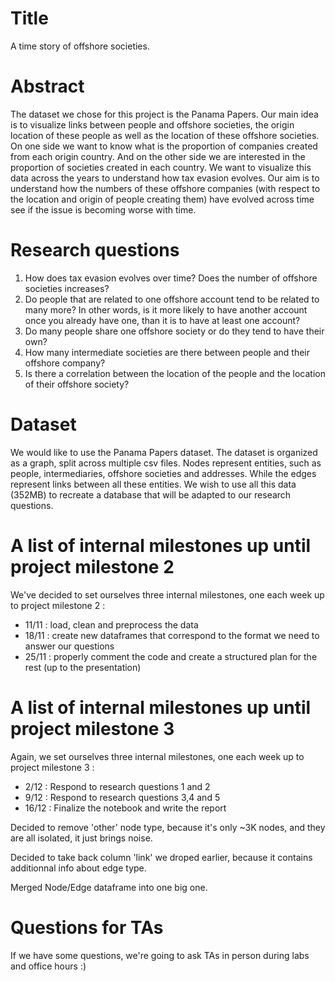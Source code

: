 # Title
A time story of offshore societies.

# Abstract
The dataset we chose for this project is the Panama Papers. Our main idea is to visualize links between people and offshore societies, the origin location of these people as well as the location of these offshore societies. On one side we want to know what is the proportion of companies created from each origin country. And on the other side we are interested in the proportion of societies created in each country. We want to visualize this data across the years to understand how tax evasion evolves. Our aim is to understand how the numbers of these offshore companies (with respect to the location and origin of people creating them) have evolved across time see if the issue is becoming worse with time. 

# Research questions
1) How does tax evasion evolves over time? Does the number of offshore societies increases? 
2) Do people that are related to one offshore account tend to be related to many more? In other words, is it more likely to have another account once you already have one, than it is to have at least one account?
3) Do many people share one offshore society or do they tend to have their own?
4) How many intermediate societies are there between people and their offshore company?
5) Is there a correlation between the location of the people and the location of their offshore society?

# Dataset
We would like to use the Panama Papers dataset. The dataset is organized as a graph, split across multiple csv files. Nodes represent entities, such as people, intermediaries, offshore societies and addresses. While the edges represent links between all these entities. We wish to use all this data (352MB) to recreate a database that will be adapted to our research questions.

# A list of internal milestones up until project milestone 2
We've decided to set ourselves three internal milestones, one each week up to project milestone 2 :
* 11/11 : load, clean and preprocess the data
* 18/11 : create new dataframes that correspond to the format we need to answer our questions
* 25/11 : properly comment the code and create a structured plan for the rest (up to the presentation)

# A list of internal milestones up until project milestone 3
Again, we set ourselves three internal milestones, one each week up to project milestone 3 :
* 2/12 : Respond to research questions 1 and 2 
* 9/12 : Respond to research questions 3,4 and 5
* 16/12 : Finalize the notebook and write the report

Decided to remove 'other' node type, because it's only ~3K nodes, and they are all isolated, it just brings noise.

Decided to take back column 'link' we droped earlier, because it contains additionnal info about edge type.

Merged Node/Edge dataframe into one big one.

# Questions for TAs
If we have some questions, we're going to ask TAs in person during labs and office hours :)